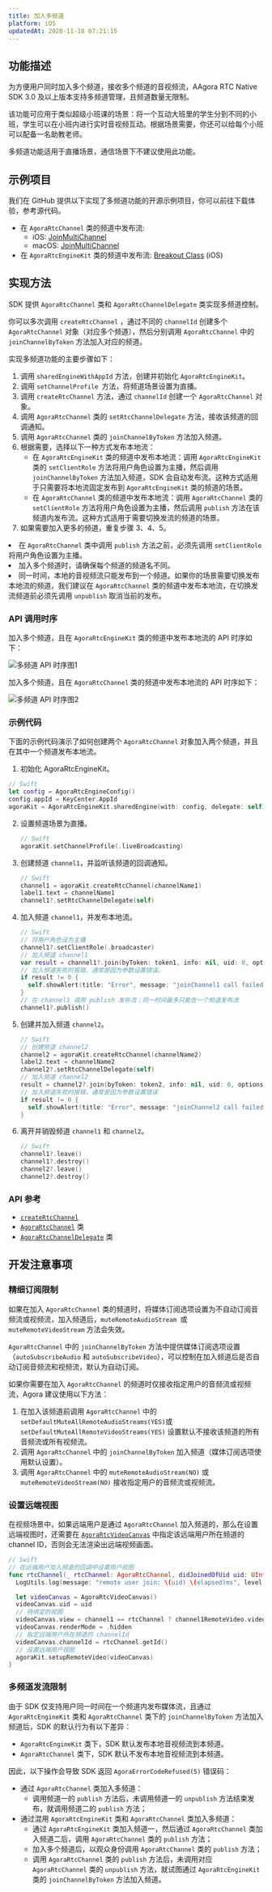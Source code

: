 ```yaml
---
title: 加入多频道
platform: iOS
updatedAt: 2020-11-18 07:21:15
---
```


## 功能描述

为方便用户同时加入多个频道，接收多个频道的音视频流，AAgora RTC Native SDK 3.0 及以上版本支持多频道管理，且频道数量无限制。

该功能可应用于类似超级小班课的场景：将一个互动大班里的学生分到不同的小班，学生可以在小班内进行实时音视频互动。根据场景需要，你还可以给每个小班可以配备一名助教老师。

<div class="alert note">多频道功能适用于直播场景，通信场景下不建议使用此功能。</div>

## 示例项目

我们在 GitHub 提供以下实现了多频道功能的开源示例项目，你可以前往下载体验，参考源代码。

- 在 `AgoraRtcChannel` 类的频道中发布流:
  - iOS: [JoinMultiChannel](https://github.com/AgoraIO/API-Examples/blob/master/iOS/APIExample/Examples/Advanced/JoinMultiChannel/JoinMultiChannel.swift)
  - macOS: [JoinMultiChannel](https://github.com/AgoraIO/API-Examples/blob/master/macOS/APIExample/Examples/Advanced/JoinMultiChannel/JoinMultiChannel.swift)
- 在 `AgoraRtcEngineKit` 类的频道中发布流: [Breakout Class](https://github.com/AgoraIO-Usecase/Breakout-Class/tree/master/breakout-ios) (iOS)

## 实现方法

SDK 提供 `AgoraRtcChannel` 类和 `AgoraRtcChannelDelegate` 类实现多频道控制。

你可以多次调用 `createRtcChannel` ，通过不同的 `channelId` 创建多个 `AgoraRtcChannel` 对象（对应多个频道），然后分别调用 `AgoraRtcChannel` 中的 `joinChannelByToken` 方法加入对应的频道。

实现多频道功能的主要步骤如下：

1. 调用 `sharedEngineWithAppId` 方法，创建并初始化 `AgoraRtcEngineKit`。
2. 调用 `setChannelProfile `方法，将频道场景设置为直播。
3. 调用 `createRtcChannel` 方法，通过 `channelId` 创建一个 `AgoraRtcChannel` 对象。
4. 调用 `AgoraRtcChannel` 类的 `setRtcChannelDelegate` 方法，接收该频道的回调通知。
5. 调用 `AgoraRtcChannel` 类的 `joinChannelByToken` 方法加入频道。
6. 根据需要，选择以下一种方式发布本地流：
   - 在 `AgoraRtcEngineKit` 类的频道中发布本地流：调用 `AgoraRtcEngineKit` 类的 `setClientRole` 方法将用户角色设置为主播，然后调用 `joinChannelByToken` 方法加入频道，SDK 会自动发布流。这种方式适用于只需要将本地流固定发布到 `AgoraRtcEngineKit` 类的频道的场景。
   - 在 `AgoraRtcChannel` 类的频道中发布本地流：调用 `AgoraRtcChannel` 类的 `setClientRole` 方法将用户角色设置为主播，然后调用 `publish` 方法在该频道内发布流。这种方式适用于需要切换发流的频道的场景。
7. 如果需要加入更多的频道，重复步骤 3、4、5。

<div class="alert note">
	<li>在 <code>AgoraRtcChannel</code> 类中调用 <code>publish</code> 方法之前，必须先调用 <code>setClientRole</code> 将用户角色设置为主播。</li>
	<li>加入多个频道时，请确保每个频道的频道名不同。</li>
	<li>同一时间，本地的音视频流只能发布到一个频道。如果你的场景需要切换发布本地流的频道，我们建议在 <code>AgoraRtcChannel</code> 类的频道中发布本地流，在切换发流频道前必须先调用 <code>unpublish</code> 取消当前的发布。</li>
</div>

### API 调用时序

加入多个频道，且在 `AgoraRtcEngineKit` 类的频道中发布本地流的 API 时序如下：

![多频道 API 时序图1](https://web-cdn.agora.io/docs-files/1604647259741)

加入多个频道，且在 `AgoraRtcChannel` 类的频道中发布本地流的 API 时序如下：

![多频道 API 时序图2](https://web-cdn.agora.io/docs-files/1604647289810)

### **示例代码**

下面的示例代码演示了如何创建两个 `AgoraRtcChannel` 对象加入两个频道，并且在其中一个频道发布本地流。

1. 初始化 AgoraRtcEngineKit。

```swift
// Swift
let config = AgoraRtcEngineConfig()
config.appId = KeyCenter.AppId
agoraKit = AgoraRtcEngineKit.sharedEngine(with: config, delegate: self)
```

2. 设置频道场景为直播。

   ```swift
   // Swift
   agoraKit.setChannelProfile(.liveBroadcasting)
   ```

3. 创建频道 `channel1`，并监听该频道的回调通知。

   ```swift
   // Swift
   channel1 = agoraKit.createRtcChannel(channelName1)
   label1.text = channelName1
   channel1?.setRtcChannelDelegate(self)
   ```

4. 加入频道 `channel1`，并发布本地流。

   ```swift
   // Swift
   // 将用户角色设为主播
   channel1?.setClientRole(.broadcaster)
   // 加入频道 channel1
   var result = channel1?.join(byToken: token1, info: nil, uid: 0, options: mediaOptions) ?? -1
   // 加入频道失败时报错，通常是因为参数设置错误。
   if result != 0 {
     self.showAlert(title: "Error", message: "joinChannel1 call failed: \(result), please check your params")
   }
   // 在 channel1 调用 publish 发布流；同一时间最多只能在一个频道发布流
   channel1?.publish()
   ```

5. 创建并加入频道 `channel2`。

   ```swift
   // Swift
   // 创建频道 channel2
   channel2 = agoraKit.createRtcChannel(channelName2)
   label2.text = channelName2
   channel2?.setRtcChannelDelegate(self)
   // 加入频道 channel2
   result = channel2?.join(byToken: token2, info: nil, uid: 0, options: mediaOptions) ?? -1
   // 加入频道失败时报错，通常是因为参数设置错误
   if result != 0 {
     self.showAlert(title: "Error", message: "joinChannel2 call failed: \(result), please check your params")
   }
   ```

6. 离开并销毁频道 `channel1` 和 `channel2`。

   ```swift
   // Swift
   channel1?.leave()
   channel1?.destroy()
   channel2?.leave()
   channel2?.destroy()
   ```

### API 参考

- [`createRtcChannel`](./API%20Reference/oc/Classes/AgoraRtcEngineKit.html#//api/name/createRtcChannel::)
- [`AgoraRtcChannel`](./API%20Reference/oc/Classes/AgoraRtcChannel.html) 类
- [`AgoraRtcChannelDelegate`](./API%20Reference/oc/Protocols/AgoraRtcChannelDelegate.html) 类

## 开发注意事项

### 精细订阅限制

如果在加入 `AgoraRtcChannel` 类的频道时，将媒体订阅选项设置为不自动订阅音频流或视频流，加入频道后，`muteRemoteAudioStream `或 `muteRemoteVideoStream` 方法会失效。

<div class="alert info"><code>AgoraRtcChannel</code> 中的 <code>joinChannelByToken</code> 方法中提供媒体订阅选项设置（<code>autoSubscribeAudio</code> 和 <code>autoSubscribeVideo</code>），可以控制在加入频道后是否自动订阅音频流和视频流，默认为自动订阅。</div>

如果你需要在加入 `AgoraRtcChannel` 的频道时仅接收指定用户的音频流或视频流，Agora 建议使用以下方法：

1. 在加入该频道前调用 `AgoraRtcChannel` 中的 `setDefaultMuteAllRemoteAudioStreams(YES)`或 `setDefaultMuteAllRemoteVideoStreams(YES)` 设置默认不接收该频道的所有音频流或所有视频流。
2. 调用 `AgoraRtcChannel` 中的 `joinChannelByToken` 加入频道（媒体订阅选项使用默认设置）。
3. 调用 `AgoraRtcChannel` 中的 `muteRemoteAudioStream(NO)` 或 `muteRemoteVideoStream(NO)` 接收指定用户的音频流或视频流。

### 设置远端视图

在视频场景中，如果远端用户是通过 `AgoraRtcChannel` 加入频道的，那么在设置远端视图时，还需要在 [`AgoraRtcVideoCanvas`](./API%20Reference/oc/v3.0.0/Classes/AgoraRtcVideoCanvas.html) 中指定该远端用户所在频道的 channel ID，否则会无法渲染出远端视频画面。

```swift
// Swift
// 在远端用户加入频道的回调中设置用户视图
func rtcChannel(_ rtcChannel: AgoraRtcChannel, didJoinedOfUid uid: UInt, elapsed: Int) {
  LogUtils.log(message: "remote user join: \(uid) \(elapsed)ms", level: .info)

  let videoCanvas = AgoraRtcVideoCanvas()
  videoCanvas.uid = uid
  // 待绑定的视图
  videoCanvas.view = channel1 == rtcChannel ? channel1RemoteVideo.videoView : channel2RemoteVideo.videoView
  videoCanvas.renderMode = .hidden
  // 指定远端用户所在频道的 channelId
  videoCanvas.channelId = rtcChannel.getId()
  // 设置远端用户视图
  agoraKit.setupRemoteVideo(videoCanvas)
}
```

### 多频道发流限制

由于 SDK 仅支持用户同一时间在一个频道内发布媒体流，且通过 `AgoraRtcEngineKit` 类和 `AgoraRtcChannel` 类下的 `joinChannelByToken` 方法加入频道后，SDK 的默认行为有以下差异：

- `AgoraRtcEngineKit` 类下，SDK 默认发布本地音视频流到本频道。
- `AgoraRtcChannel` 类下，SDK 默认不发布本地音视频流到本频道。

因此，以下操作会导致 SDK 返回 `AgoraErrorCodeRefused(5)` 错误码：

- 通过 `AgoraRtcChannel` 类加入多频道：
  - 调用频道一的 `publish` 方法后，未调用频道一的 `unpublish` 方法结束发布，就调用频道二的 `publish` 方法；
- 通过混用 `AgoraRtcEngineKit` 类和 `AgoraRtcChannel` 类加入多频道：
  - 通过 `AgoraRtcEngineKit` 类加入频道一，然后通过 `AgoraRtcChannel` 类加入频道二后，调用 `AgoraRtcChannel` 类的 `publish` 方法；
  - 加入多个频道后，以观众身份调用 `AgoraRtcChannel` 类的 `publish` 方法；
  - 调用 `AgoraRtcChannel` 类的 `publish` 方法后，未调用对应 `AgoraRtcChannel` 类的 `unpublish` 方法，就试图通过 `AgoraRtcEngineKit` 类的 `joinChannelByToken` 方法加入频道。
